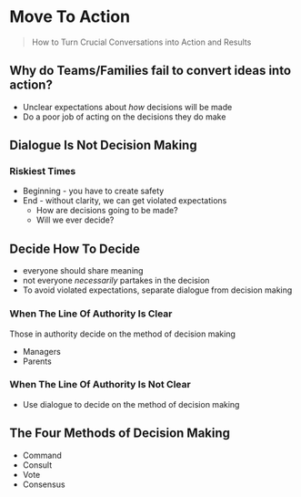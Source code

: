 # Move To Action

> How to Turn Crucial Conversations into Action and Results

## Why do Teams/Families fail to convert ideas into action?

- Unclear expectations about *how* decisions will be made
- Do a poor job of acting on the decisions they do make

## Dialogue Is Not Decision Making

### Riskiest Times

- Beginning - you have to create safety
- End - without clarity, we can get violated expectations
    - How are decisions going to be made?
    - Will we ever decide?

## Decide How To Decide

- everyone should share meaning
- not everyone *necessarily* partakes in the decision
- To avoid violated expectations, separate dialogue from decision making

### When The Line Of Authority Is Clear

Those in authority decide on the method of decision making

- Managers
- Parents

### When The Line Of Authority Is Not Clear

- Use dialogue to decide on the method of decision making

## The Four Methods of Decision Making

- Command
- Consult
- Vote
- Consensus
